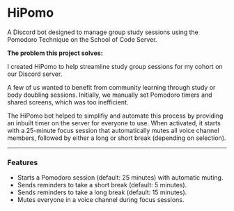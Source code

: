 # HiPomo

A Discord bot designed to manage group study sessions using the Pomodoro Technique on the School of Code Server.

**The problem this project solves:**

I created HiPomo to help streamline study group sessions for my cohort on our Discord server.

A few of us wanted to benefit from community learning through study or body doubling sessions. Initially, we manually set Pomodoro timers and shared screens, which was too inefficient.

The HiPomo bot helped to simplifiy and automate this process by providing an inbuilt timer on the server for everyone to use. When activated, it starts with a 25-minute focus session that automatically mutes all voice channel members, followed by either a long or short break (depending on selection).

-------------

### Features
- Starts a Pomodoro session (default: 25 minutes) with automatic muting.
- Sends reminders to take a short break (default: 5 minutes).
- Sends reminders to take a long break (default: 15 minutes).
- Mutes everyone in a voice channel during focus sessions.
